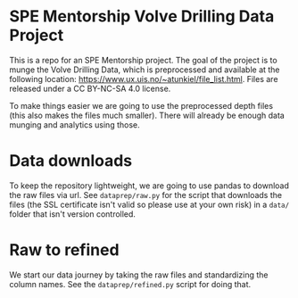# SPE Mentorship Volve Drilling Data Project
This is a repo for an SPE Mentorship project. The goal of the project is to munge the Volve Drilling Data, which is preprocessed and available at the following location: https://www.ux.uis.no/~atunkiel/file_list.html. Files are released under a CC BY-NC-SA 4.0 license.

To make things easier we are going to use the preprocessed depth files (this also makes the files much smaller). There will already be enough data munging and analytics using those.

# Data downloads
To keep the repository lightweight, we are going to use pandas to download the raw files via url. See `dataprep/raw.py` for the script that downloads the files (the SSL certificate isn't valid so please use at your own risk) in a `data/` folder that isn't version controlled.

# Raw to refined
We start our data journey by taking the raw files and standardizing the column names. See the `dataprep/refined.py` script for doing that. 

